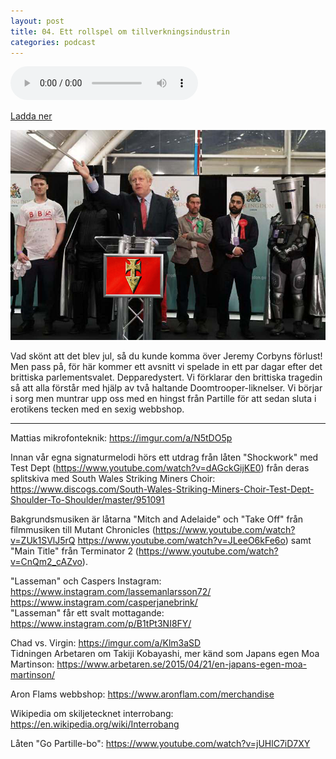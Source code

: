 ```yaml
---
layout: post
title: 04. Ett rollspel om tillverkningsindustrin
categories: podcast
---
```


<audio controls="controls">
  <source type="audio/mp3" src="/b/04%20-%20Bron%20%C3%B6ver%20R%C3%A4ttvik%20-%20Ett%20rollspel%20om%20tillverkningsindustrin.mp3"></source>
  Your browser does not support playing HTML5 audio.
</audio>

[Ladda ner](/b/04%20-%20Bron%20%C3%B6ver%20R%C3%A4ttvik%20-%20Ett%20rollspel%20om%20tillverkningsindustrin.mp3)

![Kardinal Alexander Boris de Pfeffel Johnson](/images/posts/04.png "Kardinal Alexander Boris de Pfeffel Johnson")

Vad skönt att det blev jul, så du kunde komma över Jeremy Corbyns förlust! Men pass på, för här kommer ett avsnitt vi spelade in ett par dagar efter det brittiska parlementsvalet. Depparedystert. Vi förklarar den brittiska tragedin så att alla förstår med hjälp av två haltande Doomtrooper-liknelser. Vi börjar i sorg men muntrar upp oss med en hingst från Partille för att sedan sluta i erotikens tecken med en sexig webbshop.

---

Mattias mikrofonteknik: <https://imgur.com/a/N5tDO5p>

Innan vår egna signaturmelodi hörs ett utdrag från låten "Shockwork" med Test Dept (<https://www.youtube.com/watch?v=dAGckGijKE0>) från deras splitskiva med South Wales Striking Miners Choir: <https://www.discogs.com/South-Wales-Striking-Miners-Choir-Test-Dept-Shoulder-To-Shoulder/master/951091>

Bakgrundsmusiken är låtarna "Mitch and Adelaide" och "Take Off" från filmmusiken till Mutant Chronicles (<https://www.youtube.com/watch?v=ZUk1SVlJ5rQ> <https://www.youtube.com/watch?v=JLeeO6kFe6o>) samt "Main Title" från Terminator 2 (<https://www.youtube.com/watch?v=CnQm2_cAZvo>).

"Lasseman" och Caspers Instagram: <https://www.instagram.com/lassemanlarsson72/> <https://www.instagram.com/casperjanebrink/>  
"Lasseman" får ett svalt mottagande: <https://www.instagram.com/p/B1tPt3NI8FY/>

Chad vs. Virgin: <https://imgur.com/a/Klm3aSD>  
Tidningen Arbetaren om Takiji Kobayashi, mer känd som Japans egen Moa Martinson: <https://www.arbetaren.se/2015/04/21/en-japans-egen-moa-martinson/>

Aron Flams webbshop: <https://www.aronflam.com/merchandise>

Wikipedia om skiljetecknet interrobang: <https://en.wikipedia.org/wiki/Interrobang>

Låten "Go Partille-bo": <https://www.youtube.com/watch?v=jUHlC7iD7XY>
